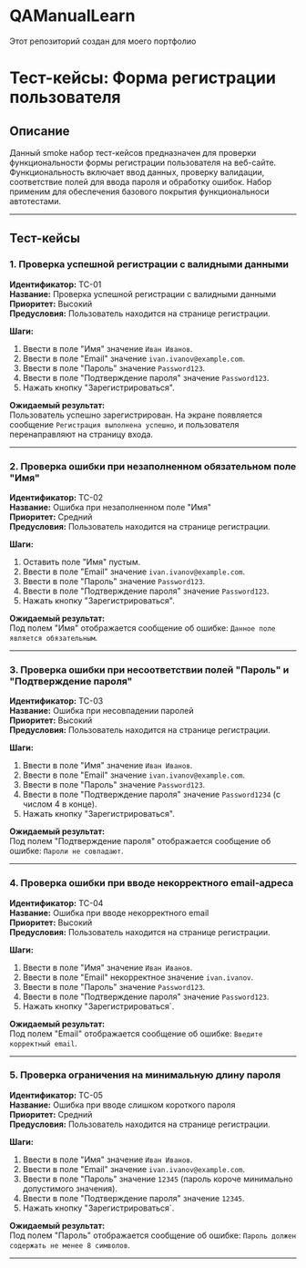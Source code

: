 # QAManualLearn
Этот репозиторий создан для моего портфолио

# Тест-кейсы: Форма регистрации пользователя

## Описание
Данный smoke набор тест-кейсов предназначен для проверки функциональности формы регистрации пользователя на веб-сайте. Функциональность включает ввод данных, проверку валидации, соответствие полей для ввода пароля и обработку ошибок. Набор применим для обеспечения базового покрытия функциональноси автотестами.

---

## Тест-кейсы

### 1. Проверка успешной регистрации с валидными данными

**Идентификатор:** TC-01  
**Название:** Проверка успешной регистрации с валидными данными  
**Приоритет:** Высокий  
**Предусловия:** Пользователь находится на странице регистрации.  

**Шаги:**
1. Ввести в поле "Имя" значение `Иван Иванов`.
2. Ввести в поле "Email" значение `ivan.ivanov@example.com`.
3. Ввести в поле "Пароль" значение `Password123`.
4. Ввести в поле "Подтверждение пароля" значение `Password123`.
5. Нажать кнопку "Зарегистрироваться".

**Ожидаемый результат:**  
Пользователь успешно зарегистрирован. На экране появляется сообщение `Регистрация выполнена успешно`, и пользователя перенаправляют на страницу входа.

---

### 2. Проверка ошибки при незаполненном обязательном поле "Имя"

**Идентификатор:** TC-02  
**Название:** Ошибка при незаполненном поле "Имя"  
**Приоритет:** Средний  
**Предусловия:** Пользователь находится на странице регистрации.  

**Шаги:**
1. Оставить поле "Имя" пустым.
2. Ввести в поле "Email" значение `ivan.ivanov@example.com`.
3. Ввести в поле "Пароль" значение `Password123`.
4. Ввести в поле "Подтверждение пароля" значение `Password123`.
5. Нажать кнопку "Зарегистрироваться".

**Ожидаемый результат:**  
Под полем "Имя" отображается сообщение об ошибке: `Данное поле является обязательным`.

---

### 3. Проверка ошибки при несоответствии полей "Пароль" и "Подтверждение пароля"

**Идентификатор:** TC-03  
**Название:** Ошибка при несовпадении паролей  
**Приоритет:** Высокий  
**Предусловия:** Пользователь находится на странице регистрации.  

**Шаги:**
1. Ввести в поле "Имя" значение `Иван Иванов`.
2. Ввести в поле "Email" значение `ivan.ivanov@example.com`.
3. Ввести в поле "Пароль" значение `Password123`.
4. Ввести в поле "Подтверждение пароля" значение `Password1234` (с числом 4 в конце).
5. Нажать кнопку "Зарегистрироваться".

**Ожидаемый результат:**  
Под полем "Подтверждение пароля" отображается сообщение об ошибке: `Пароли не совпадают`.

---

### 4. Проверка ошибки при вводе некорректного email-адреса

**Идентификатор:** TC-04  
**Название:** Ошибка при вводе некорректного email  
**Приоритет:** Высокий  
**Предусловия:** Пользователь находится на странице регистрации.  

**Шаги:**
1. Ввести в поле "Имя" значение `Иван Иванов`.
2. Ввести в поле "Email" некорректное значение `ivan.ivanov`.
3. Ввести в поле "Пароль" значение `Password123`.
4. Ввести в поле "Подтверждение пароля" значение `Password123`.
5. Нажать кнопку "Зарегистрироваться`.

**Ожидаемый результат:**  
Под полем "Email" отображается сообщение об ошибке: `Введите корректный email`.

---

### 5. Проверка ограничения на минимальную длину пароля

**Идентификатор:** TC-05  
**Название:** Ошибка при вводе слишком короткого пароля  
**Приоритет:** Средний  
**Предусловия:** Пользователь находится на странице регистрации.  

**Шаги:**
1. Ввести в поле "Имя" значение `Иван Иванов`.
2. Ввести в поле "Email" значение `ivan.ivanov@example.com`.
3. Ввести в поле "Пароль" значение `12345` (пароль короче минимально допустимого значения).
4. Ввести в поле "Подтверждение пароля" значение `12345`.
5. Нажать кнопку "Зарегистрироваться`.

**Ожидаемый результат:**  
Под полем "Пароль" отображается сообщение об ошибке: `Пароль должен содержать не менее 8 символов`.

---

